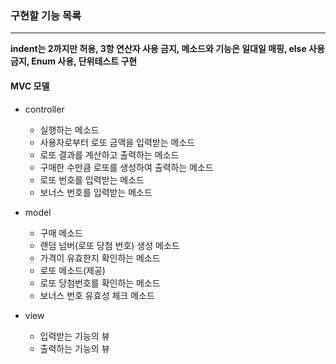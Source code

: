 ### 구현할 기능 목록

---
**indent는 2까지만 허용, 3항 연산자 사용 금지, 메소드와 기능은 일대일 매핑, else 사용 금지, Enum 사용, 단위테스트 구현**

#### MVC 모델
- controller
  - 실행하는 메소드
  - 사용자로부터 로또 금액을 입력받는 메소드
  - 로또 결과를 계산하고 출력하는 메소드
  - 구매한 수만큼 로또를 생성하여 출력하는 메소드
  - 로또 번호를 입력받는 메소드
  - 보너스 번호를 입력받는 메소드
  
- model
  - 구매 메소드
  - 랜덤 넘버(로또 당첨 번호) 생성 메소드
  - 가격이 유효한지 확인하는 메소드
  - 로또 메소드(제공)
  - 로또 당첨번호를 확인하는 메소드
  - 보너스 번호 유효성 체크 메소드
  
- view
  - 입력받는 기능의 뷰
  - 출력하는 기능의 뷰